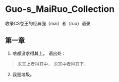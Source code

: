 # Guo-s_MaiRuo_Collection
收录CS卷王的经典强（mai）者（ruo）语录

## 第一章
1. 啥都没求得其上。
语出处：
> 求其上者得其中，
  求其中者得其下，

2. 我是垃圾。
